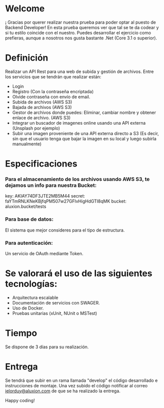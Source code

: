 # Welcome

¡ Gracias por querer realizar nuestra prueba para poder optar al puesto de Backend Developer! En esta prueba queremos ver que tal se te da codear y si tu estilo coincide con el nuestro. Puedes desarrollar el ejercicio como prefieras, aunque a nosotros nos gusta bastante .Net (Core 3.1 o superior).

# Definición

Realizar un API Rest para una web de subida y gestión de archivos. Entre los servicios que se tendrán que realizar están:

- Login
- Registro (Con la contraseña encriptada)
- Olvide contraseña con envío de email.
- Subida de archivos (AWS S3)
- Bajada de archivos (AWS S3)
- Gestor de archivos donde puedes: Eliminar, cambiar nombre y obtener enlace de archivo. (AWS S3)
- Integrar un buscador de imagenes online usando una API externa (Unsplash por ejemplo)
- Subir una imagen proveniente de una API externa directo a S3 (Es decir, sin que el usuario tenga que bajar la imagen en su local y luego subirla manualmente)

# Especificaciones

### Para el almacenamiento de los archivos usando AWS S3, te dejamos un info para nuestra Bucket:

key: AKIAY74DF3JTE2MB5M44
secret: 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
bucket: aluxion.bucket/tests


### Para base de datos:

El sistema que mejor consideres para el tipo de estructura.

### Para autenticación:

Un servicio de OAuth mediante Token.

# Se valorará el uso de las siguientes tecnologías:

- Arquitectura escalable
- Documentación de servicios con SWAGER.
- Uso de Docker.
- Pruebas unitarias (xUnit, NUnit o MSTest)

# Tiempo

Se dispone de 3 días para su realización.

# Entrega

Se tendrá que subir en un rama llamada "develop" el código desarrollado e instrucciones de montaje.
Una vez subido el código notificar al correo ielorduy@aluxion.com de que se ha realizado la entrega.

Happy coding!
